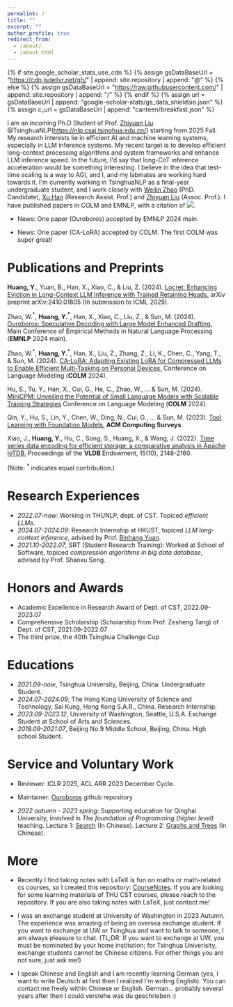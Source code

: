 ```yaml
---
permalink: /
title: ""
excerpt: ""
author_profile: true
redirect_from: 
  - /about/
  - /about.html
---
```


{% if site.google_scholar_stats_use_cdn %}
{% assign gsDataBaseUrl = "https://cdn.jsdelivr.net/gh/" | append: site.repository | append: "@" %}
{% else %}
{% assign gsDataBaseUrl = "https://raw.githubusercontent.com/" | append: site.repository | append: "/" %}
{% endif %}
{% assign url = gsDataBaseUrl | append: "google-scholar-stats/gs_data_shieldsio.json" %}
{% assign c_url = gsDataBaseUrl | append: "canteen/breakfast.json" %}

<span class='anchor' id='about-me'></span>

<!-- I am a 4th year undergraduate student of Dept. of Computer Science and Technology of Tsinghua University, Beijing, PRC, with a 3.92/4.00 overall GPA.  -->
I am an incoming Ph.D Student of Prof. [Zhiyuan Liu](https://nlp.csai.tsinghua.edu.cn/~lzy/) @TsinghuaNLP(https://nlp.csai.tsinghua.edu.cn/) starting from 2025 Fall. My research interests lie in efficient AI and machine learning systems, especially in LLM inference systems. My recent target is to develop efficient long-context processing algorithms and system frameworks and enhance LLM inference speed. In the future, I'd say that long-CoT inference acceleration would be something interesting. I believe in the idea that test-time scaling is a way to AGI, and I, and my labmates are working hard towards it.
I'm currently working in TsinghuaNLP as a final-year undergraduate student, and I work closely with [Weilin Zhao](https://achazwl.github.io/) (PhD. Candidate), [Xu Han](https://thucsthanxu13.github.io/) (Research Assist. Prof.) and [Zhiyuan Liu](https://nlp.csai.tsinghua.edu.cn/~lzy/) (Assoc. Prof.). I have published papers in COLM and EMNLP, with a citation of <a href='https://scholar.google.com/citations?user=nvCXW78AAAAJ'><img src="https://img.shields.io/endpoint?url={{ url | url_encode }}&logo=Google%20Scholar&labelColor=f6f6f6&color=9cf&style=flat&label=citations"></a>. 


- News: One paper (Ouroboros) accepted by EMNLP 2024 main.

- News: One paper (CA-LoRA) accepted by COLM. The first COLM was super great!

<!-- - News: Recently I have been working on efficient decoding algorithms. We have released  "Ouroboros", a new Speculative Decoding algorithm with Large Model Enhanced Drafting. Please refer to [Paper](https://arxiv.org/pdf/2402.13720.pdf) and [Code](https://github.com/thunlp/Ouroboros). It achieves speedups of up to $1.9\times$ and $2.8\times$ compared to lookahead decoding and speculative decoding, without any training. -->

<!-- - News: I am involved in the [MiniCPM](https://github.com/OpenBMB/MiniCPM) project of ModelBest Inc., OpenBMB and THUNLP. It is an end-side LLM outperforms Llama2-13B. I am responsible to model inference.  -->

# Publications and Preprints 

**Huang, Y.**, Yuan, B., Han, X., Xiao, C., & Liu, Z. (2024). [Locret: Enhancing Eviction in Long-Context LLM Inference with Trained Retaining Heads.](https://arxiv.org/pdf/2410.01805) arXiv preprint arXiv:2410.01805 (In submission to ICML 2025).

Zhao, W.$^*$, **Huang, Y.$^*$**, Han, X., Xiao, C., Liu, Z., & Sun, M. (2024). [Ouroboros: Speculative Decoding with Large Model Enhanced Drafting.](https://aclanthology.org/2024.emnlp-main.742.pdf) Main Conference of Empirical Methods in Natural Language Processing (**EMNLP** 2024 main).

Zhao, W.$^*$, **Huang, Y.$^*$**, Han, X., Liu, Z., Zhang, Z., Li, K., Chen, C., Yang, T., & Sun, M. (2024). [CA-LoRA: Adapting Existing LoRA for Compressed LLMs to
Enable Efficient Multi-Tasking on Personal Devices.](https://openreview.net/pdf?id=kpf7UbnSAm) Conference on Language Modeling (**COLM** 2024).

Hu, S., Tu, Y., Han, X., Cui, G., He, C., Zhao, W., ... & Sun, M. (2024). [MiniCPM: Unveiling the Potential of Small Language Models with Scalable Training Strategies](https://openreview.net/pdf?id=3X2L2TFr0f) Conference on Language Modeling (**COLM** 2024).

Qin, Y., Hu, S., Lin, Y., Chen, W., Ding, N., Cui, G., ... & Sun, M. (2023). [Tool Learning with Foundation Models.](https://arxiv.org/pdf/2304.08354.pdf) **ACM Computing Surveys**.

Xiao, J., **Huang, Y.**, Hu, C., Song, S., Huang, X., & Wang, J. (2022). [Time series data encoding for efficient storage: a comparative analysis in Apache IoTDB.](https://www.vldb.org/pvldb/vol15/p2148-song.pdf) Proceedings of the **VLDB** Endowment, 15(10), 2148-2160.

(Note: $^*$ indicates equal contribution.)

# Research Experiences
- *2022.07-now*: Working in THUNLP, dept. of CST. Topiced *efficient LLMs*.
- *2024.07-2024.09*: Research Internship at HKUST, topiced *LLM long-context inference*, advised by Prof. [Binhang Yuan](https://binhangyuan.github.io/site/).
- *2021.10-2022.07*, SRT (Student Research Training): Worked at School of Software, topiced *compression algorithms in big data database*, advised by Prof. Shaoxu Song.

# Honors and Awards
- Academic Excellence in Research Award of Dept. of CST, 2022.09-2023.07
- Comprehensive Scholarship (Scholarship from Prof. Zesheng Tang) of Dept. of CST, 2021.09-2022.07 
- The third prize, the 40th Tsinghua Challenge Cup

# Educations
- *2021.09-now*, Tsinghua University, Beijing, China. Undergraduate Student.
- *2024.07-2024.09*, The Hong Kong University of Science and Technology, Sai Kung, Hong Kong S.A.R., China. Research Internship.
- *2023.09-2023.12*, University of Washington, Seattle, U.S.A. Exchange Student at School of Arts and Sciences.
- *2018.09-2021.07*, Beijing No.9 Middle School, Beijing, China. High school Student.

# Service and Voluntary Work

- Reviewer: ICLR 2025, ACL ARR 2023 December Cycle.

- Maintainer: [Ouroboros](https://github.com/thunlp/Ouroboros) github repository

<!-- - Maintainer: [MiniCPM](https://github.com/OpenBMB/MiniCPM) github repository -->

- *2022 autumn - 2023 spring*: Supporting education for Qinghai University, involved in *The foundation of Programming (higher level)* teaching. Lecture 1: [Search](https://cloud.tsinghua.edu.cn/f/a32ef2f86127456abb43/?dl=1) (In Chinese). Lecture 2: [Graphs and Trees](https://cloud.tsinghua.edu.cn/f/a8a5b591cb6649a78936/?dl=1) (In Chinese).

# More

- Recently I find taking notes with LaTeX is fun on maths or math-related cs courses, so I created this repository: [CourseNotes](https://github.com/huangyuxiang03/CourseNotes). If you are looking for some learning materials of THU CST courses, please reach to the repository. If you are also taking notes with LaTeX, just contact me!

- I was an exchange student at University of Washington in 2023 Autumn. The experience was amazing of being an oversea exchange student. If you want to exchange at UW or Tsinghua and want to talk to someone, I am always pleasure to chat. (TL;DR: If you want to exchange at UW, you must be nominated by your home institution; for Tsinghua Univerisity, exchange students cannot be Chinese citizens. For other things you are not sure, just ask me!)

- I speak Chinese and English and I am recently learning German (yes, I want to write Deutsch at first then I realized I'm writing English). You can contact me freely within Chinese or English. German... probably several years after then I could verstehe was du geschrieben :)